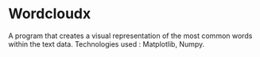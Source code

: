 # Wordcloudx
A program that creates a visual representation of the most common words within the text data. Technologies used : Matplotlib, Numpy.
